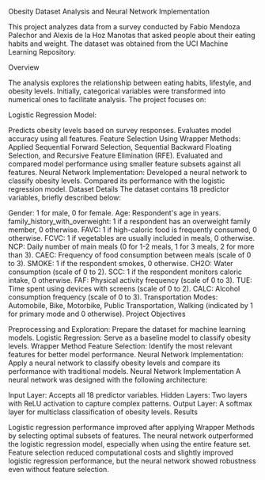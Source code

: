 Obesity Dataset Analysis and Neural Network Implementation

This project analyzes data from a survey conducted by Fabio Mendoza Palechor and Alexis de la Hoz Manotas that asked people about their eating habits and weight. The dataset was obtained from the UCI Machine Learning Repository.

Overview

The analysis explores the relationship between eating habits, lifestyle, and obesity levels. Initially, categorical variables were transformed into numerical ones to facilitate analysis. The project focuses on:

Logistic Regression Model:

Predicts obesity levels based on survey responses.
Evaluates model accuracy using all features.
Feature Selection Using Wrapper Methods:
Applied Sequential Forward Selection, Sequential Backward Floating Selection, and Recursive Feature Elimination (RFE).
Evaluated and compared model performance using smaller feature subsets against all features.
Neural Network Implementation:
Developed a neural network to classify obesity levels.
Compared its performance with the logistic regression model.
Dataset Details
The dataset contains 18 predictor variables, briefly described below:

Gender: 1 for male, 0 for female.
Age: Respondent's age in years.
family_history_with_overweight: 1 if a respondent has an overweight family member, 0 otherwise.
FAVC: 1 if high-caloric food is frequently consumed, 0 otherwise.
FCVC: 1 if vegetables are usually included in meals, 0 otherwise.
NCP: Daily number of main meals (0 for 1-2 meals, 1 for 3 meals, 2 for more than 3).
CAEC: Frequency of food consumption between meals (scale of 0 to 3).
SMOKE: 1 if the respondent smokes, 0 otherwise.
CH2O: Water consumption (scale of 0 to 2).
SCC: 1 if the respondent monitors caloric intake, 0 otherwise.
FAF: Physical activity frequency (scale of 0 to 3).
TUE: Time spent using devices with screens (scale of 0 to 2).
CALC: Alcohol consumption frequency (scale of 0 to 3).
Transportation Modes: Automobile, Bike, Motorbike, Public Transportation, Walking (indicated by 1 for primary mode and 0 otherwise).
Project Objectives

Preprocessing and Exploration: Prepare the dataset for machine learning models.
Logistic Regression: Serve as a baseline model to classify obesity levels.
Wrapper Method Feature Selection: Identify the most relevant features for better model performance.
Neural Network Implementation: Apply a neural network to classify obesity levels and compare its performance with traditional models.
Neural Network Implementation
A neural network was designed with the following architecture:


Input Layer: Accepts all 18 predictor variables.
Hidden Layers: Two layers with ReLU activation to capture complex patterns.
Output Layer: A softmax layer for multiclass classification of obesity levels.
Results

Logistic regression performance improved after applying Wrapper Methods by selecting optimal subsets of features.
The neural network outperformed the logistic regression model, especially when using the entire feature set.
Feature selection reduced computational costs and slightly improved logistic regression performance, but the neural network showed robustness even without feature selection.



